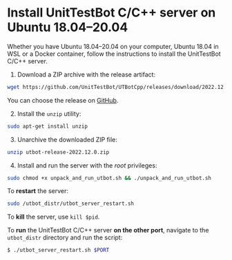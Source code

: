 # Install UnitTestBot C/C++ server on Ubuntu 18.04–20.04

Whether you have Ubuntu 18.04–20.04 on your computer, Ubuntu 18.04 in WSL or a Docker container, follow the 
instructions to install the UnitTestBot C/C++ server.

1. Download a ZIP archive with the release artifact:
  ```bash
  wget https://github.com/UnitTestBot/UTBotCpp/releases/download/2022.12.0/utbot-release-2022.12.0.zip
  ```
You can choose the release on [GitHub](https://github.com/UnitTestBot/UTBotCpp/releases).

2. Install the `unzip` utility:
```bash
sudo apt-get install unzip
````
3. Unarchive the downloaded ZIP file:
  ```bash
  unzip utbot-release-2022.12.0.zip
  ```
4. Install and run the server with the _root_ privileges:
  ```bash
  sudo chmod +x unpack_and_run_utbot.sh && ./unpack_and_run_utbot.sh
  ```

To **restart** the server:
  ```bash
  sudo /utbot_distr/utbot_server_restart.sh
  ```
To **kill** the server, use `kill $pid`.

To **run** the UnitTestBot C/C++ server **on the other port**, navigate to the `utbot_distr` directory and run the script:
```sh
$ ./utbot_server_restart.sh $PORT
```

